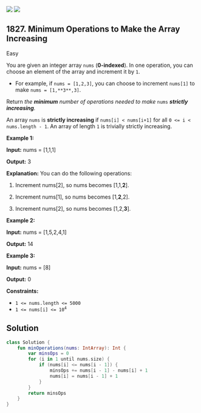 [![](https://img.shields.io/github/stars/javadev/LeetCode-in-Kotlin?label=Stars&style=flat-square)](https://github.com/javadev/LeetCode-in-Kotlin)
[![](https://img.shields.io/github/forks/javadev/LeetCode-in-Kotlin?label=Fork%20me%20on%20GitHub%20&style=flat-square)](https://github.com/javadev/LeetCode-in-Kotlin/fork)

## 1827\. Minimum Operations to Make the Array Increasing

Easy

You are given an integer array `nums` (**0-indexed**). In one operation, you can choose an element of the array and increment it by `1`.

*   For example, if `nums = [1,2,3]`, you can choose to increment `nums[1]` to make `nums = [1,**3**,3]`.

Return _the **minimum** number of operations needed to make_ `nums` _**strictly** **increasing**._

An array `nums` is **strictly increasing** if `nums[i] < nums[i+1]` for all `0 <= i < nums.length - 1`. An array of length `1` is trivially strictly increasing.

**Example 1:**

**Input:** nums = [1,1,1]

**Output:** 3

**Explanation:** You can do the following operations: 

1) Increment nums[2], so nums becomes [1,1,**2**].

2) Increment nums[1], so nums becomes [1,**2**,2].

3) Increment nums[2], so nums becomes [1,2,**3**].

**Example 2:**

**Input:** nums = [1,5,2,4,1]

**Output:** 14

**Example 3:**

**Input:** nums = [8]

**Output:** 0

**Constraints:**

*   `1 <= nums.length <= 5000`
*   <code>1 <= nums[i] <= 10<sup>4</sup></code>

## Solution

```kotlin
class Solution {
    fun minOperations(nums: IntArray): Int {
        var minsOps = 0
        for (i in 1 until nums.size) {
            if (nums[i] <= nums[i - 1]) {
                minsOps += nums[i - 1] - nums[i] + 1
                nums[i] = nums[i - 1] + 1
            }
        }
        return minsOps
    }
}
```
